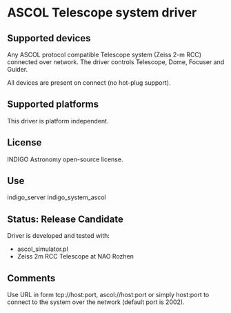 # ASCOL Telescope system driver

## Supported devices

Any ASCOL protocol compatible Telescope system (Zeiss 2-m RCC) connected over network.
The driver controls Telescope, Dome, Focuser and Guider.

All devices are present on connect (no hot-plug support).

## Supported platforms

This driver is platform independent.

## License

INDIGO Astronomy open-source license.

## Use

indigo_server indigo_system_ascol

## Status: Release Candidate

Driver is developed and tested with:
* ascol_simulator.pl
* Zeiss 2m RCC Telescope at NAO Rozhen

## Comments

Use URL in form tcp://host:port, ascol://host:port or simply host:port to connect to the system over the network (default port is 2002).
